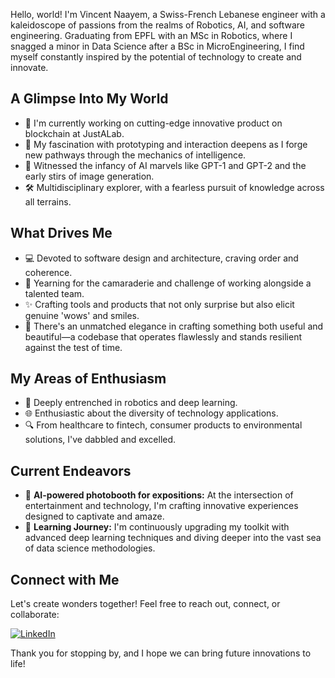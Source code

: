 Hello, world! I'm Vincent Naayem, a Swiss-French Lebanese engineer with a kaleidoscope of passions from the realms of Robotics, AI, and software engineering. Graduating from EPFL with an MSc in Robotics, where I snagged a minor in Data Science after a BSc in MicroEngineering, I find myself constantly inspired by the potential of technology to create and innovate.

## A Glimpse Into My World
- 🔭 I'm currently working on cutting-edge innovative product on blockchain at JustALab.
- 🌱 My fascination with prototyping and interaction deepens as I forge new pathways through the mechanics of intelligence.
- 👀 Witnessed the infancy of AI marvels like GPT-1 and GPT-2 and the early stirs of image generation.
- 🛠️ Multidisciplinary explorer, with a fearless pursuit of knowledge across all terrains.

## What Drives Me
- 💻 Devoted to software design and architecture, craving order and coherence.
- 🤝 Yearning for the camaraderie and challenge of working alongside a talented team.
- ✨ Crafting tools and products that not only surprise but also elicit genuine 'wows' and smiles.
- 🎨 There's an unmatched elegance in crafting something both useful and beautiful—a codebase that operates flawlessly and stands resilient against the test of time.

## My Areas of Enthusiasm
- 🤖 Deeply entrenched in robotics and deep learning.
- 🌐 Enthusiastic about the diversity of technology applications.
- 🔍 From healthcare to fintech, consumer products to environmental solutions, I've dabbled and excelled.

## Current Endeavors
- 🌟 **AI-powered photobooth for expositions:** At the intersection of entertainment and technology, I'm crafting innovative experiences designed to captivate and amaze.
- 📘 **Learning Journey:** I'm continuously upgrading my toolkit with advanced deep learning techniques and diving deeper into the vast sea of data science methodologies.

## Connect with Me
Let's create wonders together! Feel free to reach out, connect, or collaborate:

[![LinkedIn](https://img.shields.io/badge/LinkedIn-Vincent%20Naayem-blue?style=flat&logo=linkedin)](https://www.linkedin.com/in/vincentnaayem/)

Thank you for stopping by, and I hope we can bring future innovations to life!
<!--
**naayem/naayem** is a ✨ _special_ ✨ repository because its `README.md` (this file) appears on your GitHub profile.

Here are some ideas to get you started:

- 🔭 I’m currently working on ...
- 🌱 I’m currently learning ...
- 👯 I’m looking to collaborate on ...
- 🤔 I’m looking for help with ...
- 💬 Ask me about ...
- 📫 How to reach me: ...
- 😄 Pronouns: ...
- ⚡ Fun fact: ...
-->
